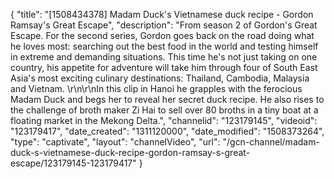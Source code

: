 {
    "title": "[1508434378] Madam Duck's Vietnamese duck recipe - Gordon Ramsay's Great Escape",
    "description": "From season 2 of Gordon's Great Escape. For the second series, Gordon goes back on the road doing what he loves most: searching out the best food in the world and testing himself in extreme and demanding situations. This time he's not just taking on one country, his appetite for adventure will take him through four of South East Asia's most exciting culinary destinations: Thailand, Cambodia, Malaysia and Vietnam. \r\n\r\nIn this clip in Hanoi he grapples with the ferocious Madam Duck and begs her to reveal her secret duck recipe. He also rises to the challenge of broth maker Zi Hai to sell over 80 broths in a tiny boat at a floating market in the Mekong Delta.",
    "channelid": "123179145",
    "videoid": "123179417",
    "date_created": "1311120000",
    "date_modified": "1508373264",
    "type": "captivate",
    "layout": "channelVideo",
    "url": "\/gcn-channel\/madam-duck-s-vietnamese-duck-recipe-gordon-ramsay-s-great-escape\/123179145-123179417"
}